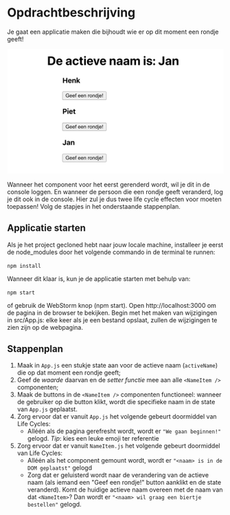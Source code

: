 # Opdrachtbeschrijving
Je gaat een applicatie maken die bijhoudt wie er op dit moment een rondje geeft!

![screenshot](./src/assets/screenshot.png)

Wanneer het component voor het eerst gerenderd wordt, wil je dit in de console loggen. En wanneer de persoon die een rondje geeft veranderd, log je dit ook in de console.
Hier zul je dus twee life cycle effecten voor moeten toepassen! Volg de stapjes in het onderstaande stappenplan.

## Applicatie starten
Als je het project gecloned hebt naar jouw locale machine, installeer je eerst de node_modules door het volgende commando in de terminal te runnen:

`npm install`

Wanneer dit klaar is, kun je de applicatie starten met behulp van:

`npm start`

of gebruik de WebStorm knop (npm start). Open http://localhost:3000 om de pagina in de browser te bekijken. Begin met het maken van wijzigingen in src/App.js: elke keer als je een bestand opslaat, zullen de wijzigingen te zien zijn op de webpagina.

## Stappenplan
1. Maak in `App.js` een stukje state aan voor de actieve naam (`activeName`) die op dat moment een rondje geeft;
2. Geef de _waarde_ daarvan en de _setter functie_ mee aan alle `<NameItem />` componenten;
3. Maak de buttons in de `<NameItem />` componenten functioneel: wanneer de gebruiker op die button klikt, wordt die specifieke naam in de state van `App.js` geplaatst.
4. Zorg ervoor dat er vanuit `App.js` het volgende gebeurt doormiddel van Life Cycles:
   * Alléén als de pagina gerefresht wordt, wordt er `"We gaan beginnen!"` gelogd. _Tip_: kies een leuke emoji ter referentie
5. Zorg ervoor dat er vanuit `NameItem.js` het volgende gebeurt doormiddel van Life Cycles:
   * Alléén als het component gemount wordt, wordt er `"<naam> is in de DOM geplaatst"` gelogd
   * Zorg dat er geluisterd wordt naar de verandering van de actieve naam (als iemand een "Geef een rondje!" button aanklikt en de state veranderd). Komt de huidige actieve naam overeen met de naam van dat `<NameItem>`? Dan wordt er `"<naam> wil graag een biertje bestellen"` gelogd.
